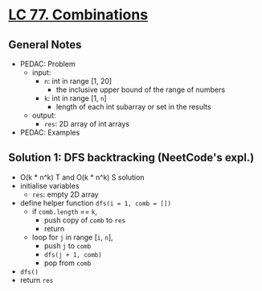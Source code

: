# [LC 77. Combinations](https://leetcode.com/problems/combinations/)

## General Notes

- PEDAC: Problem
  - input:
    - `n`: int in range \[1, 20]
      - the inclusive upper bound of the range of numbers
    - `k`: int in range \[1, `n`]
      - length of each int subarray or set in the results
  - output:
    - `res`: 2D array of int arrays
- PEDAC: Examples

## Solution 1: DFS backtracking (NeetCode's expl.)

- O(k \* n^k) T and O(k \* n^k) S solution
- initialise variables
  - `res`: empty 2D array
- define helper function `dfs(i = 1, comb = [])`
  - if `comb.length` == `k`,
    - push copy of `comb` to `res`
    - return
  - loop for `j` in range \[`i`, `n`],
    - push `j` to `comb`
    - `dfs(j + 1, comb)`
    - pop from `comb`
- `dfs()`
- return `res`
